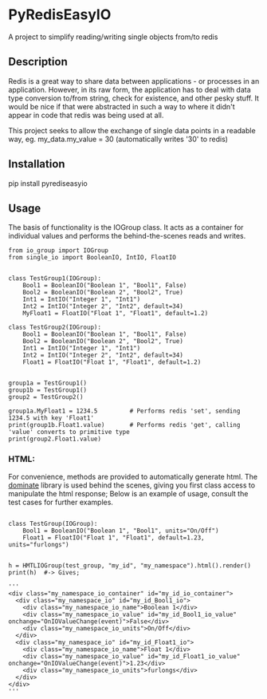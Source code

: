 # PyRedisEasyIO
A project to simplify reading/writing single objects from/to redis


## Description
Redis is a great way to share data between applications - or processes in an application. 
However, in its raw form, the application has to deal with data type conversion to/from
string, check for existence, and other pesky stuff. It would be nice if that were 
abstracted in such a way to where it didn't appear in code that redis was being used
at all. 

This project seeks to allow the exchange of single data points in a readable way, eg. 
my_data.my_value = 30 (automatically writes '30' to redis) 

## Installation
pip install pyrediseasyio


## Usage
The basis of functionality is the IOGroup class. It acts as a container for individual values
and performs the behind-the-scenes reads and writes. 

~~~~
from io_group import IOGroup
from single_io import BooleanIO, IntIO, FloatIO


class TestGroup1(IOGroup):
    Bool1 = BooleanIO("Boolean 1", "Bool1", False)
    Bool2 = BooleanIO("Boolean 2", "Bool2", True)
    Int1 = IntIO("Integer 1", "Int1")
    Int2 = IntIO("Integer 2", "Int2", default=34)
    MyFloat1 = FloatIO("Float 1", "Float1", default=1.2)

class TestGroup2(IOGroup):
    Bool1 = BooleanIO("Boolean 1", "Bool1", False)
    Bool2 = BooleanIO("Boolean 2", "Bool2", True)
    Int1 = IntIO("Integer 1", "Int1")
    Int2 = IntIO("Integer 2", "Int2", default=34)
    Float1 = FloatIO("Float 1", "Float1", default=1.2)
   

group1a = TestGroup1()
group1b = TestGroup1()
group2 = TestGroup2()

group1a.MyFloat1 = 1234.5         # Performs redis 'set', sending 1234.5 with key 'Float1'
print(group1b.Float1.value)       # Performs redis 'get', calling 'value' converts to primitive type
print(group2.Float1.value)
~~~~

### HTML: 
For convenience, methods are provided to automatically generate html. The 
[dominate](https://github.com/Knio/dominate/blob/master/tests/test_html.py) library is used behind the scenes,
giving you first class access to manipulate the html response; Below is an example of usage, 
consult the test cases for further examples. 

~~~~

class TestGroup(IOGroup):
    Bool1 = BooleanIO("Boolean 1", "Bool1", units="On/Off")
    Float1 = FloatIO("Float 1", "Float1", default=1.23, units="furlongs")


h = HMTLIOGroup(test_group, "my_id", "my_namespace").html().render()
print(h)  #-> Gives;

'''
<div class="my_namespace_io_container" id="my_id_io_container">
  <div class="my_namespace_io" id="my_id_Bool1_io">
    <div class="my_namespace_io_name">Boolean 1</div>
    <div class="my_namespace_io_value" id="my_id_Bool1_io_value" onchange="OnIOValueChange(event)">False</div>
    <div class="my_namespace_io_units">On/Off</div>
  </div>
  <div class="my_namespace_io" id="my_id_Float1_io">
    <div class="my_namespace_io_name">Float 1</div>
    <div class="my_namespace_io_value" id="my_id_Float1_io_value" onchange="OnIOValueChange(event)">1.23</div>
    <div class="my_namespace_io_units">furlongs</div>
  </div>
</div>
'''
        
~~~~
